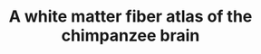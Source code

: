 ---
layout: 
title: A white matter fiber atlas of the chimpanzee brain
cat: 
subcat: 
teasing: We established a new white matter atlas of the deep and superficial white matter structural connectivity in chimpanzees.
icon: chimpanzee_atlas.jpg
url: 10.1016/j.neuroimage.2023.120362
added: 2024
---